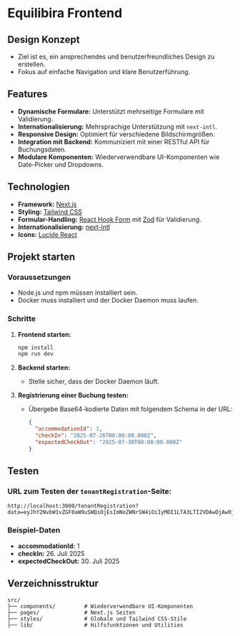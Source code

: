 # Equilibira Frontend

## Design Konzept

- Ziel ist es, ein ansprechendes und benutzerfreundliches Design zu erstellen.
- Fokus auf einfache Navigation und klare Benutzerführung.

## Features

- **Dynamische Formulare:** Unterstützt mehrseitige Formulare mit Validierung.
- **Internationalisierung:** Mehrsprachige Unterstützung mit `next-intl`.
- **Responsive Design:** Optimiert für verschiedene Bildschirmgrößen.
- **Integration mit Backend:** Kommuniziert mit einer RESTful API für Buchungsdaten.
- **Modulare Komponenten:** Wiederverwendbare UI-Komponenten wie Date-Picker und Dropdowns.

## Technologien

- **Framework:** [Next.js](https://nextjs.org/)
- **Styling:** [Tailwind CSS](https://tailwindcss.com/)
- **Formular-Handling:** [React Hook Form](https://react-hook-form.com/) mit [Zod](https://zod.dev/) für Validierung.
- **Internationalisierung:** [next-intl](https://github.com/amannn/next-intl)
- **Icons:** [Lucide React](https://lucide.dev/)

## Projekt starten

### Voraussetzungen
- Node.js und npm müssen installiert sein.
- Docker muss installiert und der Docker Daemon muss laufen.

### Schritte
1. **Frontend starten:**
   ```bash
   npm install
   npm run dev
   ```
2. **Backend starten:**
   - Stelle sicher, dass der Docker Daemon läuft.

3. **Registrierung einer Buchung testen:**
   - Übergebe Base64-kodierte Daten mit folgendem Schema in der URL:
     ```json
     {
       "accommodationId": 1,
       "checkIn": "2025-07-26T00:00:00.000Z",
       "expectedCheckOut": "2025-07-30T00:00:00.000Z"
     }
     ```

## Testen

### URL zum Testen der `tenantRegistration`-Seite:
```plaintext
http://localhost:3000/tenantRegistration?data=eyJhY2NvbW1vZGF0aW9uSWQiOjEsImNoZWNrSW4iOiIyMDI1LTA3LTI2VDAwOjAwOjAwLjAwMFoiLCJleHBlY3RlZENoZWNrT3V0IjoiMjAyNS0wNy0zMFQwMDowMDowMC4wMDBaIn0=
```

### Beispiel-Daten
- **accommodationId:** 1
- **checkIn:** 26. Juli 2025
- **expectedCheckOut:** 30. Juli 2025

## Verzeichnisstruktur

```plaintext
src/
├── components/         # Wiederverwendbare UI-Komponenten
├── pages/              # Next.js Seiten
├── styles/             # Globale und Tailwind CSS-Stile
├── lib/                # Hilfsfunktionen und Utilities
```